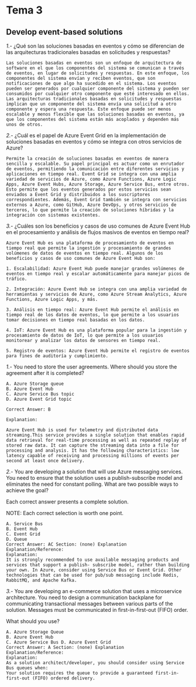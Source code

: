 # Tema 3

## Develop event-based solutions

*1.-* ¿Qué son las soluciones basadas en eventos y cómo se diferencian de las arquitecturas tradicionales basadas en solicitudes y respuestas? 

    Las soluciones basadas en eventos son un enfoque de arquitectura de software en el que los componentes del sistema se comunican a través de eventos, en lugar de solicitudes y respuestas. En este enfoque, los componentes del sistema envían y reciben eventos, que son notificaciones de que algo ha sucedido en el sistema. Los eventos pueden ser generados por cualquier componente del sistema y pueden ser consumidos por cualquier otro componente que esté interesado en ellos. 
    Las arquitecturas tradicionales basadas en solicitudes y respuestas implican que un componente del sistema envía una solicitud a otro componente y espera una respuesta. Este enfoque puede ser menos escalable y menos flexible que las soluciones basadas en eventos, ya que los componentes del sistema están más acoplados y dependen más unos de otros. 

*2.-* ¿Cuál es el papel de Azure Event Grid en la implementación de soluciones basadas en eventos y cómo se integra con otros servicios de Azure?

    Permite la creación de soluciones basadas en eventos de manera sencilla y escalable. Su papel principal es actuar como un enrutador de eventos, permitiendo la comunicación entre diferentes servicios y aplicaciones en tiempo real. Event Grid se integra con una amplia variedad de servicios de Azure, como Azure Functions, Azure Logic Apps, Azure Event Hubs, Azure Storage, Azure Service Bus, entre otros. Esto permite que los eventos generados por estos servicios sean enviados a Event Grid y distribuidos a los suscriptores correspondientes. Además, Event Grid también se integra con servicios externos a Azure, como GitHub, Azure DevOps, y otros servicios de terceros, lo que permite la creación de soluciones híbridas y la integración con sistemas existentes.

*3.-* ¿Cuáles son los beneficios y casos de uso comunes de Azure Event Hub en el procesamiento y análisis de flujos masivos de eventos en tiempo real?

    Azure Event Hub es una plataforma de procesamiento de eventos en tiempo real que permite la ingestión y procesamiento de grandes volúmenes de datos de eventos en tiempo real. Algunos de los beneficios y casos de uso comunes de Azure Event Hub son: 
    
    1. Escalabilidad: Azure Event Hub puede manejar grandes volúmenes de eventos en tiempo real y escalar automáticamente para manejar picos de tráfico. 
    
    2. Integración: Azure Event Hub se integra con una amplia variedad de herramientas y servicios de Azure, como Azure Stream Analytics, Azure Functions, Azure Logic Apps, y más. 
    
    3. Análisis en tiempo real: Azure Event Hub permite el análisis en tiempo real de los datos de eventos, lo que permite a los usuarios tomar decisiones en tiempo real basadas en los datos.
    
    4. IoT: Azure Event Hub es una plataforma popular para la ingestión y procesamiento de datos de IoT, lo que permite a los usuarios monitorear y analizar los datos de sensores en tiempo real. 
    
    5. Registro de eventos: Azure Event Hub permite el registro de eventos para fines de auditoría y cumplimiento.

*1.-* You need to store the user agreements.
Where should you store the agreement after it is completed?
    
    A. Azure Storage queue
    B. Azure Event Hub
    C. Azure Service Bus topic
    D. Azure Event Grid topic

    Correct Answer: B 

    Explanation:

    Azure Event Hub is used for telemetry and distributed data streaming.This service provides a single solution that enables rapid data retrieval for real-time processing as well as repeated replay of stored raw data. It can capture the streaming data into a file for processing and analysis. It has the following characteristics: low latency capable of receiving and processing millions of events per second at least once delivery.

*2.-* You are developing a solution that will use Azure messaging services. You need to ensure that the solution uses a publish-subscribe model and eliminates the need for constant polling. What are two possible ways to achieve the goal? 

Each correct answer presents a complete solution. 

NOTE: Each correct selection is worth one point.
   
    A. Service Bus
    B. Event Hub
    C. Event Grid
    D. Queue
    Correct Answer: AC Section: (none) Explanation
    Explanation/Reference:
    Explanation:
    It is strongly recommended to use available messaging products and services that support a publish- subscribe model, rather than building your own. In Azure, consider using Service Bus or Event Grid. Other technologies that can be used for pub/sub messaging include Redis, RabbitMQ, and Apache Kafka.

*3.-* You are developing an e-commerce solution that uses a microservice architecture. You need to design a communication backplane for communicating transactional messages between various parts of the solution. Messages must be communicated in first-in-first-out (FIFO) order.

What should you use?
    
    A. Azure Storage Queue
    B. Azure Event Hub
    C. Azure Service Bus D. Azure Event Grid
    Correct Answer: A Section: (none) Explanation
    Explanation/Reference:
    Explanation:
    As a solution architect/developer, you should consider using Service Bus queues when:
    Your solution requires the queue to provide a guaranteed first-in-first-out (FIFO) ordered delivery.
